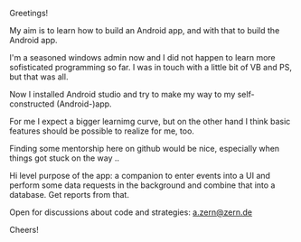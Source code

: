 Greetings!

My aim is to learn how to build an Android app, and with that to build the Android app.

I'm a seasoned windows admin now and I did not happen to learn more sofisticated programming so far. I was in touch with a little bit of VB and PS, but that was all.

Now I installed Android studio and try to make my way to my self-constructed (Android-)app.

For me I expect a bigger learnimg curve, but on the other hand I think basic features should be possible to realize for me, too.

Finding some mentorship here on github would be nice, especially when things got stuck on the way .. 

Hi level purpose of the app: a companion to enter events into a UI and perform some data requests in the background and combine that into a database. Get reports from that.

Open for discussions about code and strategies: a.zern@zern.de

Cheers!

